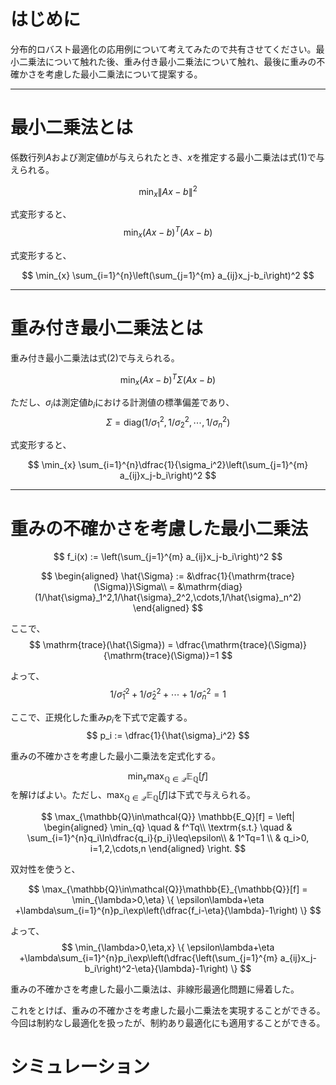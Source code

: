 # はじめに

分布的ロバスト最適化の応用例について考えてみたので共有させてください。最小二乗法について触れた後、重み付き最小二乗法について触れ、最後に重みの不確かさを考慮した最小二乗法について提案する。

---
# 最小二乗法とは
係数行列$A$および測定値$b$が与えられたとき、$x$を推定する最小二乗法は式(1)で与えられる。

$$
\min_{x} \|Ax-b\|^2 \tag{1}
$$

式変形すると、
$$
\min_{x} (Ax-b)^T(Ax-b)
$$

式変形すると、

$$
\min_{x} \sum_{i=1}^{n}\left(\sum_{j=1}^{m} a_{ij}x_j-b_i\right)^2
$$

---
# 重み付き最小二乗法とは

重み付き最小二乗法は式(2)で与えられる。

$$
\min_{x} (Ax-b)^T\Sigma(Ax-b) \tag{2}
$$

ただし、$\sigma_i$は測定値$b_i$における計測値の標準偏差であり、
$$
\Sigma = \mathrm{diag}(1/\sigma_1^2,1/\sigma_2^2,\cdots,1/\sigma_n^2)
$$

式変形すると、

$$
\min_{x} \sum_{i=1}^{n}\dfrac{1}{\sigma_i^2}\left(\sum_{j=1}^{m} a_{ij}x_j-b_i\right)^2
$$

---

# 重みの不確かさを考慮した最小二乗法

$$
f_i(x) := \left(\sum_{j=1}^{m} a_{ij}x_j-b_i\right)^2
$$

$$
\begin{aligned}
\hat{\Sigma}  := &\dfrac{1}{\mathrm{trace}(\Sigma)}\Sigma\\
               = &\mathrm{diag}(1/\hat{\sigma}_1^2,1/\hat{\sigma}_2^2,\cdots,1/\hat{\sigma}_n^2)
\end{aligned}
$$

ここで、
$$
\mathrm{trace}(\hat{\Sigma}) = \dfrac{\mathrm{trace}(\Sigma)}{\mathrm{trace}(\Sigma)}=1
$$

よって、
$$
1/\hat{\sigma}_1^2+1/\hat{\sigma}_2^2+\cdots+1/\hat{\sigma}_n^2=1
$$

ここで、正規化した重み$p_i$を下式で定義する。
$$
p_i := \dfrac{1}{\hat{\sigma}_i^2}
$$

重みの不確かさを考慮した最小二乗法を定式化する。

$$
\min_{x}\max_{\mathbb{Q}\in\mathcal{Q}} \mathbb{E_Q}[f]
$$
を解けばよい。ただし、$\max_{\mathbb{Q}\in\mathcal{Q}} \mathbb{E_Q}[f]$は下式で与えられる。

$$
\max_{\mathbb{Q}\in\mathcal{Q}} \mathbb{E_Q}[f] = 
\left|
\begin{aligned}
\min_{q} \quad & f^Tq\\
\textrm{s.t.} \quad & \sum_{i=1}^{n}q_i\ln\dfrac{q_i}{p_i}\leq\epsilon\\
                    & 1^Tq=1    \\
                    & q_i>0, i=1,2,\cdots,n
\end{aligned}
\right.
$$

双対性を使うと、

$$
\max_{\mathbb{Q}\in\mathcal{Q}}\mathbb{E}_{\mathbb{Q}}[f] =
\min_{\lambda>0,\eta}
\{
\epsilon\lambda+\eta
+\lambda\sum_{i=1}^{n}p_i\exp\left(\dfrac{f_i-\eta}{\lambda}-1\right)
\}
$$

よって、
$$
\min_{\lambda>0,\eta,x}
\{
\epsilon\lambda+\eta
+\lambda\sum_{i=1}^{n}p_i\exp\left(\dfrac{\left(\sum_{j=1}^{m} a_{ij}x_j-b_i\right)^2-\eta}{\lambda}-1\right)
\}
$$

重みの不確かさを考慮した最小二乗法は、非線形最適化問題に帰着した。

これをとけば、重みの不確かさを考慮した最小二乗法を実現することができる。今回は制約なし最適化を扱ったが、制約あり最適化にも適用することができる。

# シミュレーション

